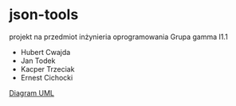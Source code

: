 # json-tools

projekt na przedmiot inżynieria oprogramowania
Grupa gamma I1.1
- Hubert Cwajda
- Jan Todek
- Kacper Trzeciak
- Ernest Cichocki

[Diagram UML](./diagram.png)
